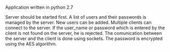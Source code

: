 Application written in python 2.7

Server should be started first. A list of users and their passwords is managed by the server. New users can be added.
Multiple clients can connect to the server. If the user_name or password which is entered by the client is not found on the server, he is rejected.
The comunication between the server and the client is done using sockets. The password is encrypted using the AES algorithm.